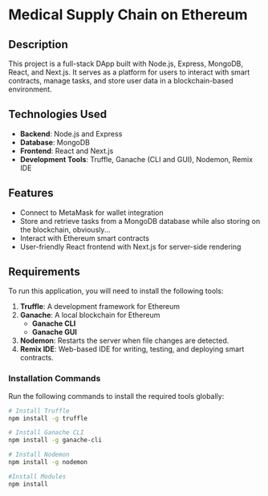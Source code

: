 # Medical Supply Chain on Ethereum

## Description

This project is a full-stack DApp built with Node.js, Express, MongoDB, React, and Next.js. It serves as a platform for users to interact with smart contracts, manage tasks, and store user data in a blockchain-based environment.

## Technologies Used

- **Backend**: Node.js and Express
- **Database**: MongoDB
- **Frontend**: React and Next.js
- **Development Tools**: Truffle, Ganache (CLI and GUI), Nodemon, Remix IDE

## Features

- Connect to MetaMask for wallet integration
- Store and retrieve tasks from a MongoDB database while also storing on the blockchain, obviously...
- Interact with Ethereum smart contracts
- User-friendly React frontend with Next.js for server-side rendering

## Requirements

To run this application, you will need to install the following tools:

1. **Truffle**: A development framework for Ethereum
2. **Ganache**: A local blockchain for Ethereum
   - **Ganache CLI**
   - **Ganache GUI**
3. **Nodemon**: Restarts the server when file changes are detected.
4. **Remix IDE**: Web-based IDE for writing, testing, and deploying smart contracts.

### Installation Commands

Run the following commands to install the required tools globally:

```bash
# Install Truffle
npm install -g truffle

# Install Ganache CLI
npm install -g ganache-cli

# Install Nodemon
npm install -g nodemon

#Install Modules
npm install

